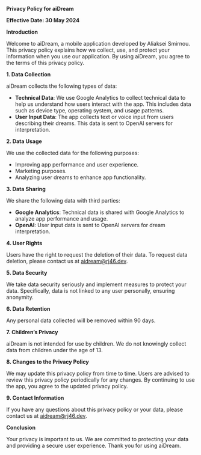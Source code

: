 **Privacy Policy for aiDream**

**Effective Date: 30 May 2024**

**Introduction**

Welcome to aiDream, a mobile application developed by Aliaksei Smirnou. This privacy policy explains how we collect, use, and protect your information when you use our application. By using aiDream, you agree to the terms of this privacy policy.

**1. Data Collection**

aiDream collects the following types of data:
- **Technical Data**: We use Google Analytics to collect technical data to help us understand how users interact with the app. This includes data such as device type, operating system, and usage patterns.
- **User Input Data**: The app collects text or voice input from users describing their dreams. This data is sent to OpenAI servers for interpretation.

**2. Data Usage**

We use the collected data for the following purposes:
- Improving app performance and user experience.
- Marketing purposes.
- Analyzing user dreams to enhance app functionality.

**3. Data Sharing**

We share the following data with third parties:
- **Google Analytics**: Technical data is shared with Google Analytics to analyze app performance and usage.
- **OpenAI**: User input data is sent to OpenAI servers for dream interpretation.

**4. User Rights**

Users have the right to request the deletion of their data. To request data deletion, please contact us at aidream@rj46.dev.

**5. Data Security**

We take data security seriously and implement measures to protect your data. Specifically, data is not linked to any user personally, ensuring anonymity.

**6. Data Retention**

Any personal data collected will be removed within 90 days.

**7. Children’s Privacy**

aiDream is not intended for use by children. We do not knowingly collect data from children under the age of 13.

**8. Changes to the Privacy Policy**

We may update this privacy policy from time to time. Users are advised to review this privacy policy periodically for any changes. By continuing to use the app, you agree to the updated privacy policy.

**9. Contact Information**

If you have any questions about this privacy policy or your data, please contact us at aidream@rj46.dev.

**Conclusion**

Your privacy is important to us. We are committed to protecting your data and providing a secure user experience. Thank you for using aiDream.